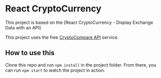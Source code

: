 # React CryptoCurrency 

This project is based on the 
[React CryptoCurrency - Display Exchange Data with an API]

This project uses the free [CryptoCompare API](http://cryptocompare.com/api) service.

## How to use this

Clone this repo and run `npm install` in the project folder. From there, you can run `npm start` to watch the project in action.
